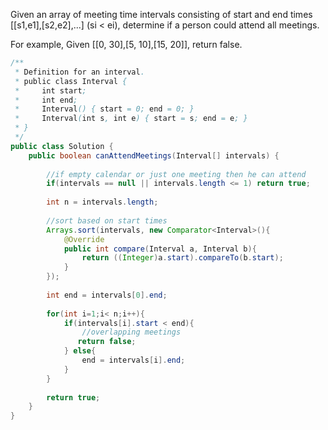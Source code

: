 Given an array of meeting time intervals consisting of start and end times [[s1,e1],[s2,e2],...] (si < ei), determine if a person could attend all meetings.

For example,
Given [[0, 30],[5, 10],[15, 20]],
return false.

```java
/**
 * Definition for an interval.
 * public class Interval {
 *     int start;
 *     int end;
 *     Interval() { start = 0; end = 0; }
 *     Interval(int s, int e) { start = s; end = e; }
 * }
 */
public class Solution {
    public boolean canAttendMeetings(Interval[] intervals) {
        
        //if empty calendar or just one meeting then he can attend
        if(intervals == null || intervals.length <= 1) return true;    
    
        int n = intervals.length;
        
        //sort based on start times
        Arrays.sort(intervals, new Comparator<Interval>(){
            @Override
            public int compare(Interval a, Interval b){
                return ((Integer)a.start).compareTo(b.start);
            }
        });
        
        int end = intervals[0].end;
        
        for(int i=1;i< n;i++){
            if(intervals[i].start < end){
                //overlapping meetings
               return false; 
            } else{
                end = intervals[i].end;
            }
        }
        
        return true;
    }
}
```
